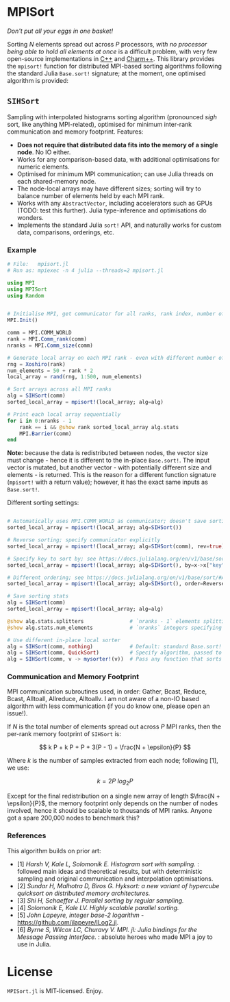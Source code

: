 # MPISort
_Don't put all your eggs in one basket!_

Sorting $N$ elements spread out across $P$ processors, _with no processor being able to hold all
elements at once_ is a difficult problem, with very few open-source implementations in
[C++](https://github.com/hsundar/usort) and [Charm++](https://github.com/vipulharsh/HSS). This
library provides the `mpisort!` function for distributed MPI-based sorting algorithms following the
standard Julia `Base.sort!` signature; at the moment, one optimised algorithm is provided:


## `SIHSort`

Sampling with interpolated histograms sorting algorithm (pronounced _sigh_ sort, like anything
MPI-related), optimised for minimum inter-rank communication and memory footprint. Features:

- **Does not require that distributed data fits into the memory of a single node**. No IO either.
- Works for any comparison-based data, with additional optimisations for numeric elements.
- Optimised for minimum MPI communication; can use Julia threads on each shared-memory node.
- The node-local arrays may have different sizes; sorting will try to balance number of elements held by each MPI rank.
- Works with any `AbstractVector`, including accelerators such as GPUs (TODO: test this further). Julia type-inference and optimisations do wonders.
- Implements the standard Julia `sort!` API, and naturally works for custom data, comparisons, orderings, etc.


### Example

```julia
# File:   mpisort.jl
# Run as: mpiexec -n 4 julia --threads=2 mpisort.jl

using MPI
using MPISort
using Random


# Initialise MPI, get communicator for all ranks, rank index, number of ranks
MPI.Init()

comm = MPI.COMM_WORLD
rank = MPI.Comm_rank(comm)
nranks = MPI.Comm_size(comm)

# Generate local array on each MPI rank - even with different number of elements
rng = Xoshiro(rank)
num_elements = 50 + rank * 2
local_array = rand(rng, 1:500, num_elements)

# Sort arrays across all MPI ranks
alg = SIHSort(comm)
sorted_local_array = mpisort!(local_array; alg=alg)

# Print each local array sequentially
for i in 0:nranks - 1
    rank == i && @show rank sorted_local_array alg.stats
    MPI.Barrier(comm)
end

```

**Note:** because the data is redistributed between nodes, the vector size must change - hence it
is different to the in-place `Base.sort!`. The input vector is mutated, but another vector - with
potentially different size and elements - is returned. This is the reason for a different function
signature (`mpisort!` with a return value); however, it has the exact same inputs as `Base.sort!`.


Different sorting settings:

```julia

# Automatically uses MPI.COMM_WORLD as communicator; doesn't save sorting stats
sorted_local_array = mpisort!(local_array; alg=SIHSort())

# Reverse sorting; specify communicator explicitly
sorted_local_array = mpisort!(local_array; alg=SIHSort(comm), rev=true)

# Specify key to sort by; see https://docs.julialang.org/en/v1/base/sort/
sorted_local_array = mpisort!(local_array; alg=SIHSort(), by=x->x["key"])

# Different ordering; see https://docs.julialang.org/en/v1/base/sort/#Alternate-orderings
sorted_local_array = mpisort!(local_array; alg=SIHSort(), order=Reverse)

# Save sorting stats
alg = SIHSort(comm)
sorted_local_array = mpisort!(local_array; alg=alg)

@show alg.stats.splitters               # `nranks - 1` elements splitting arrays between nodes
@show alg.stats.num_elements            # `nranks` integers specifying number of elements on each node

# Use different in-place local sorter
alg = SIHSort(comm, nothing)            # Default: standard Base.sort!
alg = SIHSort(comm, QuickSort)          # Specify algorithm, passed to Base.sort!(...; alg=<Algorithm>)
alg = SIHSort(comm, v -> mysorter!(v))  # Pass any function that sorts a local vector in-place

```


### Communication and Memory Footprint

MPI communication subroutines used, in order: Gather, Bcast, Reduce, Bcast, Alltoall, Allreduce, Alltoallv.
I am not aware of a non-IO based algorithm with less communication (if you do know one, please open an issue!).

If $N$ is the total number of elements spread out across $P$ MPI ranks, then the per-rank memory footprint of `SIHSort` is:

$$ k P + k P + P + 3(P - 1) + \frac{N + \epsilon}{P} $$

Where $k$ is the number of samples extracted from each node; following [1], we use:

$$ k = 2P \ log_2 P $$

Except for the final redistribution on a single new array of length $\frac{N + \epsilon}{P}$, the memory footprint
only depends on the number of nodes involved, hence it should be scalable to thousands of MPI ranks. Anyone
got a spare 200,000 nodes to benchmark this?


### References

This algorithm builds on prior art:

- [1] _Harsh V, Kale L, Solomonik E. Histogram sort with sampling._ : followed main ideas and theoretical results, but with deterministic sampling and original communication and interpolation optimisations.
- [2] _Sundar H, Malhotra D, Biros G. Hyksort: a new variant of hypercube quicksort on distributed memory architectures._
- [3] _Shi H, Schaeffer J. Parallel sorting by regular sampling._
- [4] _Solomonik E, Kale LV. Highly scalable parallel sorting._
- [5] _John Lapeyre, integer base-2 logarithm_ - https://github.com/jlapeyre/ILog2.jl.
- [6] _Byrne S, Wilcox LC, Churavy V. MPI. jl: Julia bindings for the Message Passing Interface._ : absolute heroes who made MPI a joy to use in Julia.


# License

`MPISort.jl` is MIT-licensed. Enjoy.
